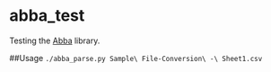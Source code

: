 # abba_test
Testing the [Abba](https://github.com/thumbtack/abba) library.

##Usage
`./abba_parse.py Sample\ File-Conversion\ -\ Sheet1.csv`
